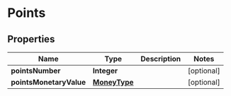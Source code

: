 
# Points

## Properties
Name | Type | Description | Notes
------------ | ------------- | ------------- | -------------
**pointsNumber** | **Integer** |  |  [optional]
**pointsMonetaryValue** | [**MoneyType**](MoneyType.md) |  |  [optional]



